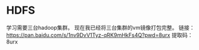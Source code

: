 # HDFS
学习需要三台hadoop集群。
现在我已经将三台集群的vm镜像打包完整。
链接：https://pan.baidu.com/s/1nv9DvV1Tyz-qRK9mHkFs4Q?pwd=8urx 
提取码：8urx 
